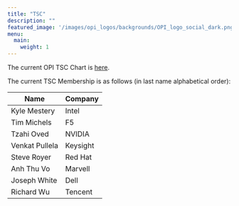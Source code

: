 ```yaml
---
title: "TSC"
description: ""
featured_image: '/images/opi_logos/backgrounds/OPI_logo_social_dark.png'
menu:
  main:
    weight: 1
---
```


The current OPI TSC Chart is [here](/docs/Open_Programmable_Infrastructure_Technical_Charter_Final-06-9-2022.pdf).

The current TSC Membership is as follows (in last name alphabetical order):

| Name           | Company  |
| -------------- | -------- |
| Kyle Mestery   | Intel    |
| Tim Michels    | F5       |
| Tzahi Oved     | NVIDIA   |
| Venkat Pullela | Keysight |
| Steve Royer    | Red Hat  |
| Anh Thu Vo     | Marvell  |
| Joseph White   | Dell     |
| Richard Wu     | Tencent  |
